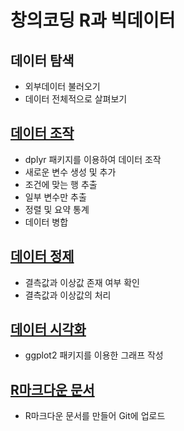 창의코딩 R과 빅데이터
================

## 데이터 탐색

  - 외부데이터 불러오기
  - 데이터 전체적으로
살펴보기

## [데이터 조작](https://hallym-creativecoding.github.io/R_BigData/DataManipulation)

  - dplyr 패키지를 이용하여 데이터 조작
  - 새로운 변수 생성 및 추가
  - 조건에 맞는 행 추출
  - 일부 변수만 추출
  - 정렬 및 요약 통계
  - 데이터 병합

## [데이터 정제](https://github.com/Hallym-CreativeCoding/R_BigData/blob/master/11-%EB%8D%B0%EC%9D%B4%ED%84%B0_%EC%A0%95%EC%A0%9C.pdf)

  - 결측값과 이상값 존재 여부 확인
  - 결측값과 이상값의 처리

## [데이터 시각화](https://hallym-creativecoding.github.io/R_BigData/ggplot)

  - ggplot2 패키지를 이용한 그래프 작성

## [R마크다운 문서](https://hallym-creativecoding.github.io/R_BigData/markdown)

   - R마크다운 문서를 만들어 Git에 업로드

